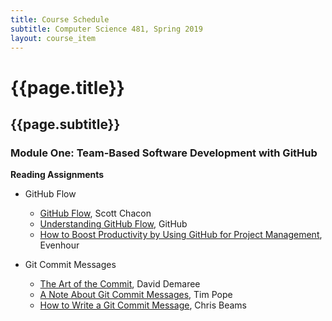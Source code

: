 ```yaml
---
title: Course Schedule
subtitle: Computer Science 481, Spring 2019
layout: course_item
---
```


# {{page.title}}
## {{page.subtitle}}

### Module One: Team-Based Software Development with GitHub

**Reading Assignments**

* GitHub Flow
    * [GitHub Flow](http://scottchacon.com/2011/08/31/github-flow.html), Scott Chacon
    * [Understanding GitHub Flow](https://guides.github.com/introduction/flow/), GitHub
    * [How to Boost Productivity by Using GitHub for Project
    Management](https://everhour.com/blog/project-management-using-github/),
    Evenhour

* Git Commit Messages
    * [The Art of the Commit](https://alistapart.com/article/the-art-of-the-commit), David Demaree
    * [A Note About Git Commit Messages](https://tbaggery.com/2008/04/19/a-note-about-git-commit-messages.html), Tim Pope
    * [How to Write a Git Commit Message](https://chris.beams.io/posts/git-commit/), Chris Beams
